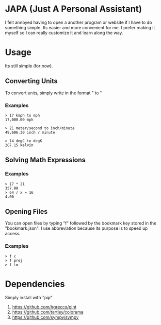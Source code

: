 # JAPA (Just A Personal Assistant)

I felt annoyed having to open a another program or website if I have to do something simple. Its easier and more convenient for me. I prefer making it myself so I can really customize it and learn along the way.

# Usage

Its still simple (for now).

## Converting Units

To convert units, simply write in the format "<magnitude> <unit> to <unit>"

### Examples

```
> 17 kmph to mph
17,000.00 mph

> 21 meter/second to inch/minute
49,606.30 inch / minute

> 14 degC to degK
287.15 kelvin
```

## Solving Math Expressions

### Examples

```
> 17 * 21
357.00
> 64 / x = 16
4.00
```

## Opening Files

You can open files by typing "f" followed by the bookmark key stored in the "bookmark.json". I use abbreviation because its purpose is to speed up access.

### Examples

```
> f c
> f proj
> f tm
```

# Dependencies

Simply install with "pip"

1. https://github.com/hgrecco/pint
2. https://github.com/tartley/colorama
3. https://github.com/sympy/sympy
